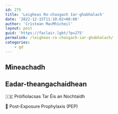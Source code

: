 ```yaml
---
id: 275
title: 'Leigheas Ro-chasgach Iar-ghabhalach'
date: '2022-12-15T11:10:02+00:00'
author: 'Crìstean MacMhìcheil'
layout: post
guid: 'https://faclair.lgbt/?p=275'
permalink: /leigheas-ro-chasgach-iar-ghabhalach/
categories:
    - gd
---
```


## Mìneachadh

## Eadar-theangachaidhean

&#x1f1ee;&#x1f1ea; Próifiolacsas Tar Éis an Nochtaidh

&#x1f3f4;&#xe0067;&#xe0062;&#xe0065;&#xe006e;&#xe0067;&#xe007f; Post-Exposure Prophylaxis (PEP)